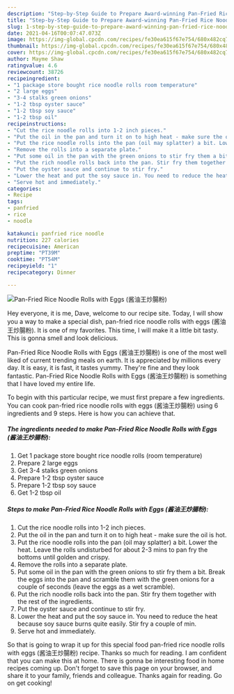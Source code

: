 ```yaml
---
description: "Step-by-Step Guide to Prepare Award-winning Pan-Fried Rice Noodle Rolls with Eggs (酱油王炒腸粉)"
title: "Step-by-Step Guide to Prepare Award-winning Pan-Fried Rice Noodle Rolls with Eggs (酱油王炒腸粉)"
slug: 1-step-by-step-guide-to-prepare-award-winning-pan-fried-rice-noodle-rolls-with-eggs
date: 2021-04-16T00:07:47.073Z
image: https://img-global.cpcdn.com/recipes/fe30ea615f67e754/680x482cq70/pan-fried-rice-noodle-rolls-with-eggs-酱油王炒腸粉-recipe-main-photo.jpg
thumbnail: https://img-global.cpcdn.com/recipes/fe30ea615f67e754/680x482cq70/pan-fried-rice-noodle-rolls-with-eggs-酱油王炒腸粉-recipe-main-photo.jpg
cover: https://img-global.cpcdn.com/recipes/fe30ea615f67e754/680x482cq70/pan-fried-rice-noodle-rolls-with-eggs-酱油王炒腸粉-recipe-main-photo.jpg
author: Mayme Shaw
ratingvalue: 4.6
reviewcount: 38726
recipeingredient:
- "1 package store bought rice noodle rolls room temperature"
- "2 large eggs"
- "3-4 stalks green onions"
- "1-2 tbsp oyster sauce"
- "1-2 tbsp soy sauce"
- "1-2 tbsp oil"
recipeinstructions:
- "Cut the rice noodle rolls into 1-2 inch pieces."
- "Put the oil in the pan and turn it on to high heat - make sure the oil is hot."
- "Put the rice noodle rolls into the pan (oil may splatter) a bit. Lower the heat. Leave the rolls undisturbed for about 2-3 mins to pan fry the bottoms until golden and crispy."
- "Remove the rolls into a separate plate."
- "Put some oil in the pan with the green onions to stir fry them a bit. Break the eggs into the pan and scramble them with the green onions for a couple of seconds (leave the eggs as a wet scramble)."
- "Put the rich noodle rolls back into the pan. Stir fry them together with the rest of the ingredients."
- "Put the oyster sauce and continue to stir fry."
- "Lower the heat and put the soy sauce in. You need to reduce the heat because soy sauce burns quite easily. Stir fry a couple of min."
- "Serve hot and immediately."
categories:
- Recipe
tags:
- panfried
- rice
- noodle

katakunci: panfried rice noodle 
nutrition: 227 calories
recipecuisine: American
preptime: "PT39M"
cooktime: "PT54M"
recipeyield: "1"
recipecategory: Dinner

---
```



![Pan-Fried Rice Noodle Rolls with Eggs (酱油王炒腸粉)](https://img-global.cpcdn.com/recipes/fe30ea615f67e754/680x482cq70/pan-fried-rice-noodle-rolls-with-eggs-酱油王炒腸粉-recipe-main-photo.jpg)

Hey everyone, it is me, Dave, welcome to our recipe site. Today, I will show you a way to make a special dish, pan-fried rice noodle rolls with eggs (酱油王炒腸粉). It is one of my favorites. This time, I will make it a little bit tasty. This is gonna smell and look delicious.

Pan-Fried Rice Noodle Rolls with Eggs (酱油王炒腸粉) is one of the most well liked of current trending meals on earth. It is appreciated by millions every day. It is easy, it is fast, it tastes yummy. They're fine and they look fantastic. Pan-Fried Rice Noodle Rolls with Eggs (酱油王炒腸粉) is something that I have loved my entire life.




To begin with this particular recipe, we must first prepare a few ingredients. You can cook pan-fried rice noodle rolls with eggs (酱油王炒腸粉) using 6 ingredients and 9 steps. Here is how you can achieve that.

<!--inarticleads1-->

##### The ingredients needed to make Pan-Fried Rice Noodle Rolls with Eggs (酱油王炒腸粉):

1. Get 1 package store bought rice noodle rolls (room temperature)
1. Prepare 2 large eggs
1. Get 3-4 stalks green onions
1. Prepare 1-2 tbsp oyster sauce
1. Prepare 1-2 tbsp soy sauce
1. Get 1-2 tbsp oil




<!--inarticleads2-->

##### Steps to make Pan-Fried Rice Noodle Rolls with Eggs (酱油王炒腸粉):

1. Cut the rice noodle rolls into 1-2 inch pieces.
1. Put the oil in the pan and turn it on to high heat - make sure the oil is hot.
1. Put the rice noodle rolls into the pan (oil may splatter) a bit. Lower the heat. Leave the rolls undisturbed for about 2-3 mins to pan fry the bottoms until golden and crispy.
1. Remove the rolls into a separate plate.
1. Put some oil in the pan with the green onions to stir fry them a bit. Break the eggs into the pan and scramble them with the green onions for a couple of seconds (leave the eggs as a wet scramble).
1. Put the rich noodle rolls back into the pan. Stir fry them together with the rest of the ingredients.
1. Put the oyster sauce and continue to stir fry.
1. Lower the heat and put the soy sauce in. You need to reduce the heat because soy sauce burns quite easily. Stir fry a couple of min.
1. Serve hot and immediately.




So that is going to wrap it up for this special food pan-fried rice noodle rolls with eggs (酱油王炒腸粉) recipe. Thanks so much for reading. I am confident that you can make this at home. There is gonna be interesting food in home recipes coming up. Don't forget to save this page on your browser, and share it to your family, friends and colleague. Thanks again for reading. Go on get cooking!
